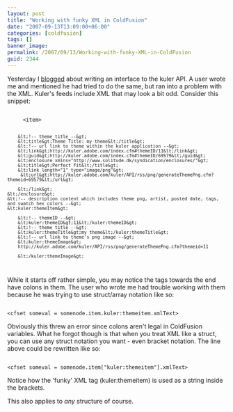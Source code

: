 ```yaml
---
layout: post
title: "Working with funky XML in ColdFusion"
date: "2007-09-13T13:09:00+06:00"
categories: [coldfusion]
tags: []
banner_image: 
permalink: /2007/09/13/Working-with-funky-XML-in-ColdFusion
guid: 2344
---
```


Yesterday I <a href="http://www.raymondcamden.com/index.cfm/2007/9/12/My-kul-CFC-Kuler-API-CFC">blogged</a> about writing an interface to the kuler API. A user wrote me and mentioned he had tried to do the same, but ran into a problem with the XML. Kuler's feeds include XML that may look a bit odd. Consider this snippet:

<code>
     &lt;item&gt;

        &lt;!-- theme title --&gt; 
        &lt;title&gt;Theme Title: my theme&lt;/title&gt; 
        &lt;!-- url link to theme within the kuler application --&gt; 
        &lt;link&gt;http://kuler.adobe.com/index.cfm#themeID/11&lt;/link&gt; 
        &lt;guid&gt;http://kuler.adobe.com/index.cfm#themeID/69579&lt;/guid&gt; 
        &lt;enclosure xmlns="http://www.solitude.dk/syndication/enclosures/"&gt; 
        &lt;title&gt;Perfect Fit&lt;/title&gt; 
        &lt;link length="1" type="image/png"&gt;
         &lt;url&gt;http://kuler.adobe.com/kuler/API/rss/png/generateThemePng.cfm?themeid=69579&lt;/url&gt; 

        &lt;/link&gt; 
    &lt;/enclosure&gt; 
    &lt;!-- description content which includes theme png, artist, posted date, tags, and swatch hex colors --&gt; 
    &lt;kuler:themeItem&gt;

        &lt;!-- themeID --&gt; 
        &lt;kuler:themeID&gt;11&lt;/kuler:themeID&gt; 
        &lt;!-- theme title --&gt; 
        &lt;kuler:themeTitle&gt;my theme&lt;/kuler:themeTitle&gt; 
        &lt;!-- url link to theme's png image --&gt; 
        &lt;kuler:themeImage&gt;
        http://kuler.adobe.com/kuler/API/rss/png/generateThemePng.cfm?themeid=11 

        &lt;/kuler:themeImage&gt;
</code>

While it starts off rather simple, you may notice the tags towards the end have colons in them. The user who wrote me had trouble working with them because he was trying to use struct/array notation like so:

<code>
&lt;cfset someval = somenode.item.kuler:themeitem.xmlText&gt;
</code>

Obviously this threw an error since colons aren't legal in ColdFusion variables. What he forgot though is that when you treat XML like a struct, you can use any struct notation you want - even bracket notation. The line above could be rewritten like so:

<code>
&lt;cfset someval = somenode.item["kuler:themeitem"].xmlText&gt;
</code>

Notice how the 'funky' XML tag (kuler:themeitem) is used as a string inside the brackets. 

This also applies to <i>any</i> structure of course.
